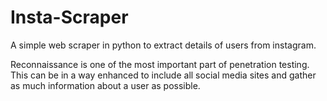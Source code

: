 # Insta-Scraper
A simple web scraper in python to extract details of users from instagram.

Reconnaissance is one of the most important part of penetration testing. This can be in a way enhanced to include all social media sites and gather as much information about a user as possible.
